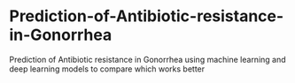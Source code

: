 # Prediction-of-Antibiotic-resistance-in-Gonorrhea
Prediction of Antibiotic resistance in Gonorrhea using machine learning and deep learning models to compare which works better
